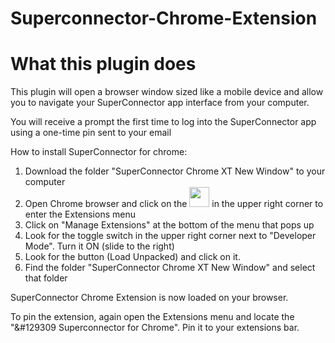 # Superconnector-Chrome-Extension

# What this plugin does

This plugin will open a browser window sized like a mobile device and allow you to navigate your SuperConnector app interface from your computer.

You will receive a prompt the first time to log into the SuperConnector app using a one-time pin sent to your email

How to install SuperConnector for chrome:
1) Download the folder "SuperConnector Chrome XT New Window" to your computer
2) Open Chrome browser and click on the <img src="https://github.com/dc152xx/Superconnector-Chrome-Extension/assets/48764223/0dfa06f2-7c0d-4f3f-baf0-480ba5c011b3" width="32" height="32"> in the upper right corner to enter the Extensions menu
3) Click on "Manage Extensions" at the bottom of the menu that pops up
4) Look for the toggle switch in the upper right corner next to "Developer Mode".  Turn it ON (slide to the right)
5) Look for the button (Load Unpacked) and click on it.
6) Find the folder "SuperConnector Chrome XT New Window" and select that folder

SuperConnector Chrome Extension is now loaded on your browser.

To pin the extension, again open the Extensions menu and locate the "&#129309 Superconnector for Chrome".  Pin it to your extensions bar.
